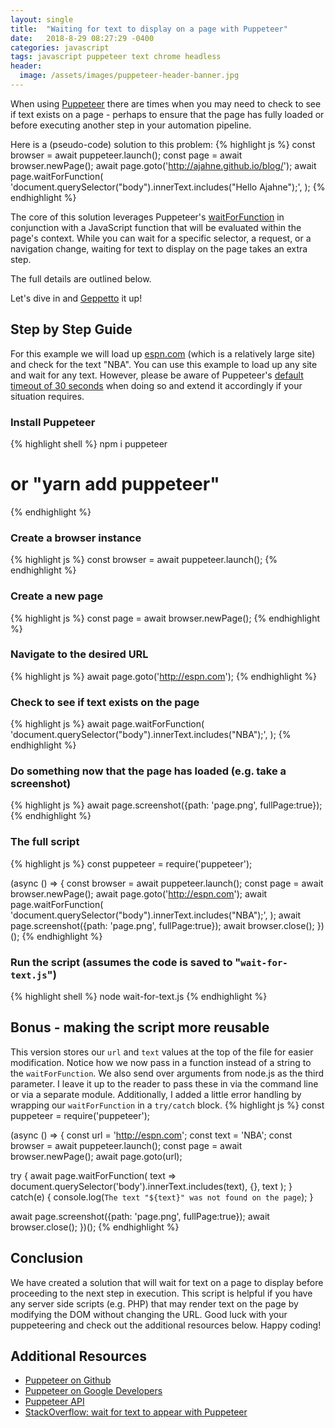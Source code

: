 ```yaml
---
layout: single
title:  "Waiting for text to display on a page with Puppeteer"
date:   2018-8-29 08:27:29 -0400
categories: javascript
tags: javascript puppeteer text chrome headless
header:
  image: /assets/images/puppeteer-header-banner.jpg
---
```

When using [Puppeteer](https://github.com/GoogleChrome/puppeteer) there are times when you may need to check to see if text exists on a page - perhaps to ensure that the page has fully loaded or before executing another step in your automation pipeline.   

Here is a (pseudo-code) solution to this problem:
{% highlight js %}
const browser = await puppeteer.launch();
const page = await browser.newPage();
await page.goto('http://ajahne.github.io/blog/');
await page.waitForFunction(
  'document.querySelector("body").innerText.includes("Hello Ajahne");',
);
{% endhighlight %}

The core of this solution leverages Puppeteer's [waitForFunction](https://github.com/GoogleChrome/puppeteer/blob/v1.8.0/docs/api.md#pagewaitforfunctionpagefunction-options-args) in conjunction with a JavaScript function that will be evaluated within the page's context.  While you can wait for a specific selector, a request, or a navigation change, waiting for text to display on the page takes an extra step.  

The full details are outlined below.

Let's dive in and [Geppetto](https://en.wikipedia.org/wiki/Mister_Geppetto) it up!  

## Step by Step Guide
For this example we will load up [espn.com](http://www.espn.com) (which is a relatively large site) and check for the text "NBA". You can use this example to load up any site and wait for any text.  However, please be aware of Puppeteer's [default timeout of 30 seconds](https://github.com/GoogleChrome/puppeteer/blob/v1.8.0/docs/api.md#pagesetdefaultnavigationtimeouttimeout) when doing so and extend it accordingly if your situation requires.

### Install Puppeteer
{% highlight shell %}
npm i puppeteer
# or "yarn add puppeteer"
{% endhighlight %}

### Create a browser instance
{% highlight js %}
const browser = await puppeteer.launch();
{% endhighlight %}

### Create a new page
{% highlight js %}
const page = await browser.newPage();
{% endhighlight %}

### Navigate to the desired URL
{% highlight js %}
await page.goto('http://espn.com');
{% endhighlight %}

### Check to see if text exists on the page
{% highlight js %}
await page.waitForFunction(
  'document.querySelector("body").innerText.includes("NBA");',
);
{% endhighlight %}

### Do something now that the page has loaded (e.g. take a screenshot)
{% highlight js %}
await page.screenshot({path: 'page.png', fullPage:true});
{% endhighlight %}

### The full script
{% highlight js %}
const puppeteer = require('puppeteer');

(async () => {
  const browser = await puppeteer.launch();
  const page = await browser.newPage();
  await page.goto('http://espn.com');
  await page.waitForFunction(
    'document.querySelector("body").innerText.includes("NBA");',
  );
  await page.screenshot({path: 'page.png', fullPage:true});
  await browser.close();
})();
{% endhighlight %}

### Run the script (assumes the code is saved to "`wait-for-text.js`")
{% highlight shell %}
node wait-for-text.js
{% endhighlight %}

## Bonus - making the script more reusable
This version stores our `url` and `text` values at the top of the file for easier modification. Notice how we now pass in a function instead of a string to the `waitForFunction`. We also send over arguments from node.js as the third parameter.  I leave it up to the reader to pass these in via the command line or via a separate module. Additionally, I added a little error handling by wrapping our `waitForFunction` in a `try/catch` block.
{% highlight js %}
const puppeteer = require('puppeteer');

(async () => {
  const url = 'http://espn.com';
  const text = 'NBA';
  const browser = await puppeteer.launch();
  const page = await browser.newPage();
  await page.goto(url);

  try {
    await page.waitForFunction(
      text => document.querySelector('body').innerText.includes(text),
      {},
      text
    );
  }
  catch(e) {
    console.log(`The text "${text}" was not found on the page`);
  }

  await page.screenshot({path: 'page.png', fullPage:true});
  await browser.close();
})();
{% endhighlight %}

## Conclusion
We have created a solution that will wait for text on a page to display before proceeding to the next step in execution.  This script is helpful if you have any server side scripts (e.g. PHP) that may render text on the page by modifying the DOM without changing the URL.  Good luck with your puppeteering and check out the additional resources below.  Happy coding!

## Additional Resources
- [Puppeteer on Github](https://github.com/GoogleChrome/puppeteer)
- [Puppeteer on Google Developers](https://developers.google.com/web/tools/puppeteer/)
- [Puppeteer API](https://github.com/GoogleChrome/puppeteer/blob/v1.8.0/docs/api.md)
- [StackOverflow: wait for text to appear with Puppeteer](https://stackoverflow.com/questions/46825300/wait-for-text-to-appear-when-using-puppeteer/46825433)
